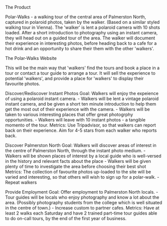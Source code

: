 The Product

Polar-Walks - a walking tour of the central area of Palmerston North, captured in polaroid photos, taken by the walker. 
(Based on a similar styled walking tour in Vienna).
The 'walker' is lent a polaroid camera with 10 shots loaded.  After a short introduction to photography using an instant camera, they will head out on a guided tour of the area.  The walker will document their experience in interesting photos, before heading back to a cafe for a hot drink and an opportunity to share their them with the other 'walkers'. 

The Polar-Walks Website

This will be the main way that 'walkers' find the tours and book a place in a tour or contact a tour guide to arrange a tour.  It will sell the experience to potential 'walkers', and provide a place for 'walkers' to display their favourite photos. 

Discover/Rediscover Instant Photos
Goal: Walkers will enjoy the expeience of using a polaroid instant camera.
        - Walkers will be lent a vintage polaroid instant camera, and be given a short ten minute introduction to help them get the most out of their experience with the camera. 
        - Walkers will be taken to various interesting places that offer great photogrphy opportunities.
        - Walkers will leave with 10 instant photos - a tangible momento of the tour. 
Metrics:  Use Tripadvisor, so that walkers can report back on their experience. Aim for 4-5 stars from each walker who reports back.

Discover Palmerston North
Goal: Walkers will discover areas of interest in the centre of Palmerston North, through the instant photo medium. 
        - Walkers will be shown places of interest by a local guide who is well-versed in the history and relevant facts about the place
        - Walkers will be given plenty of time to investigate the area before choosing their best shot
Metrics:  The collection of favourite photos up-loaded to the site will be varied and interesting, so that others will wish to sign up for a polar-walk.
        - Repeat walkers 

Provide Employment
Goal: Offer employment to Palmerston North locals.
        - Tour guides will be locals who enjoy photography and know a lot about the area.
        (Possibly photography students from the college which is well situated in the centre of town.)
        - Increase custom to partner cafes.
Metrics:  Have at least 2 walks each Saturday and have 2 trained part-time tour guides able to do on-call tours, by the end of the first year of business.

